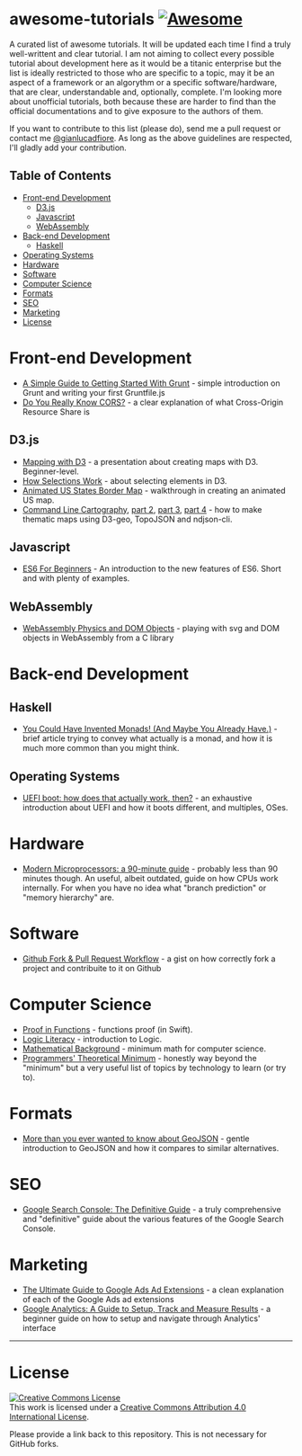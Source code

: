 # awesome-tutorials [![Awesome](https://cdn.rawgit.com/sindresorhus/awesome/d7305f38d29fed78fa85652e3a63e154dd8e8829/media/badge.svg)](https://github.com/sindresorhus/awesome)

A curated list of awesome tutorials. It will be updated each time I find a truly well-writtent and clear tutorial. I am not aiming to collect every possible tutorial about development here as it would be a titanic enterprise but the list is ideally restricted to those who are specific to a topic, may it be an aspect of a framework or an algorythm or a specific software/hardware, that are clear, understandable and, optionally, complete. I'm looking more about unofficial tutorials, both because these are harder to find than the official documentations and to give exposure to the authors of them.

If you want to contribute to this list (please do), send me a pull request or contact me [@gianlucadfiore](https://twitter.com/gianlucadfiore). As long as the above guidelines are respected, I'll gladly add your contribution.

## Table of Contents

* [Front-end Development](https://github.com/Donearm/awesome-tutorials/blob/master/README.md#front-end-development)
	* [D3.js](https://github.com/Donearm/awesome-tutorials/blob/master/README.md#d3js)
	* [Javascript](https://github.com/Donearm/awesome-tutorials/blob/master/README.md#javascript)
	* [WebAssembly](https://github.com/Donearm/awesome-tutorials/blob/master/README.md#webassembly)
* [Back-end Development](https://github.com/Donearm/awesome-tutorials/blob/master/README.md#back-end-development)
	* [Haskell](https://github.com/Donearm/awesome-tutorials/blob/master/README.md#haskell)
* [Operating Systems](https://github.com/Donearm/awesome-tutorials/blob/master/README.md#operatingsystems)
* [Hardware](https://github.com/Donearm/awesome-tutorials/blob/master/README.md#hardware)
* [Software](https://github.com/Donearm/awesome-tutorials/blob/master/README.md#software)
* [Computer Science](https://github.com/Donearm/awesome-tutorials/blob/master/README.md#computer-science)
* [Formats](https://github.com/Donearm/awesome-tutorials/blob/master/README.md#formats)
* [SEO](https://github.com/Donearm/awesome-tutorials/blob/master/README.md#SEO)
* [Marketing](https://github.com/Donearm/awesome-tutorials/blob/master/README.md#marketing)
* [License](https://github.com/Donearm/awesome-tutorials/blob/master/README.md#license)

# Front-end Development

* [A Simple Guide to Getting Started With Grunt](https://scotch.io/tutorials/a-simple-guide-to-getting-started-with-grunt) - simple introduction on Grunt and writing your first Gruntfile.js
* [Do You Really Know CORS?](http://performantcode.com/web/do-you-really-know-cors) - a clear explanation of what Cross-Origin Resource Share is

## D3.js

* [Mapping with D3](https://maptimeboston.github.io/d3-maptime/) - a presentation about creating maps with D3. Beginner-level.
* [How Selections Work](https://bost.ocks.org/mike/selection/) - about selecting elements in D3.
* [Animated US States Border Map](https://github.com/maptime-ams/animated-borders-d3js) - walkthrough in creating an animated US map.
* [Command Line Cartography](https://medium.com/@mbostock/command-line-cartography-part-1-897aa8f8ca2c), [part 2](https://medium.com/@mbostock/command-line-cartography-part-2-c3a82c5c0f3), [part 3](https://medium.com/@mbostock/command-line-cartography-part-3-1158e4c55a1e), [part 4](https://medium.com/@mbostock/command-line-cartography-part-4-82d0d26df0cf) - how to make thematic maps using D3-geo, TopoJSON and ndjson-cli.

## Javascript

* [ES6 For Beginners](https://hackernoon.com/es6-for-beginners-f98120b57414) - An introduction to the new features of ES6. Short and with plenty of examples.

## WebAssembly
* [WebAssembly Physics and DOM Objects](https://codelabs.developers.google.com/codelabs/hour-chipmunk/index.html#0) - playing with svg and DOM objects in WebAssembly from a C library

# Back-end Development

## Haskell

* [You Could Have Invented Monads! (And Maybe You Already Have.)](http://blog.sigfpe.com/2006/08/you-could-have-invented-monads-and.html) - brief article trying to convey what actually is a monad, and how it is much more common than you might think.

## Operating Systems

* [UEFI boot: how does that actually work, then?](https://www.happyassassin.net/2014/01/25/uefi-boot-how-does-that-actually-work-then/) - an exhaustive introduction about UEFI and how it boots different, and multiples, OSes.

# Hardware

* [Modern Microprocessors: a 90-minute guide](http://www.lighterra.com/papers/modernmicroprocessors/) - probably less than 90 minutes though. An useful, albeit outdated, guide on how CPUs work internally. For when you have no idea what "branch prediction" or "memory hierarchy" are.

# Software

* [Github Fork & Pull Request Workflow](https://gist.github.com/Chaser324/ce0505fbed06b947d962) - a gist on how correctly fork a project and contribuite to it on Github

# Computer Science

* [Proof in Functions](http://www.fewbutripe.com/swift/math/2015/01/06/proof-in-functions.html) - functions proof (in Swift).
* [Logic Literacy](http://matt.might.net/articles/logical-literacy/) - introduction to Logic.
* [Mathematical Background](http://www.jfsowa.com/logic/math.htm) - minimum math for computer science.
* [Programmers' Theoretical Minimum](http://vissi.su/translations/programmer-teormin.html) - honestly way beyond the "minimum" but a very useful list of topics by technology to learn (or try to).

# Formats

* [More than you ever wanted to know about GeoJSON](https://macwright.org/2015/03/23/geojson-second-bite.html) - gentle introduction to GeoJSON and how it compares to similar alternatives.

# SEO

* [Google Search Console: The Definitive Guide](https://backlinko.com/google-search-console) - a truly comprehensive and "definitive" guide about the various features of the Google Search Console.

# Marketing

* [The Ultimate Guide to Google Ads Ad Extensions](https://adespresso.com/blog/guide-google-ads-ad-extensions/) - a clean explanation of each of the Google Ads ad extensions
* [Google Analytics: A Guide to Setup, Track and Measure Results](https://adespresso.com/blog/google-analytics/) - a beginner guide on how to setup and navigate through Analytics' interface


------------------------

# License

<a rel="license" href="http://creativecommons.org/licenses/by/4.0/"><img alt="Creative Commons License" style="border-width:0" src="https://i.creativecommons.org/l/by/4.0/88x31.png" /></a><br />This work is licensed under a <a rel="license" href="http://creativecommons.org/licenses/by/4.0/">Creative Commons Attribution 4.0 International License</a>.

Please provide a link back to this repository. This is not necessary for GitHub forks.
